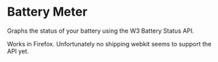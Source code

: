 # Battery Meter

Graphs the status of your battery using the W3 Battery Status API.

Works in Firefox. Unfortunately no shipping webkit seems to support the API yet.